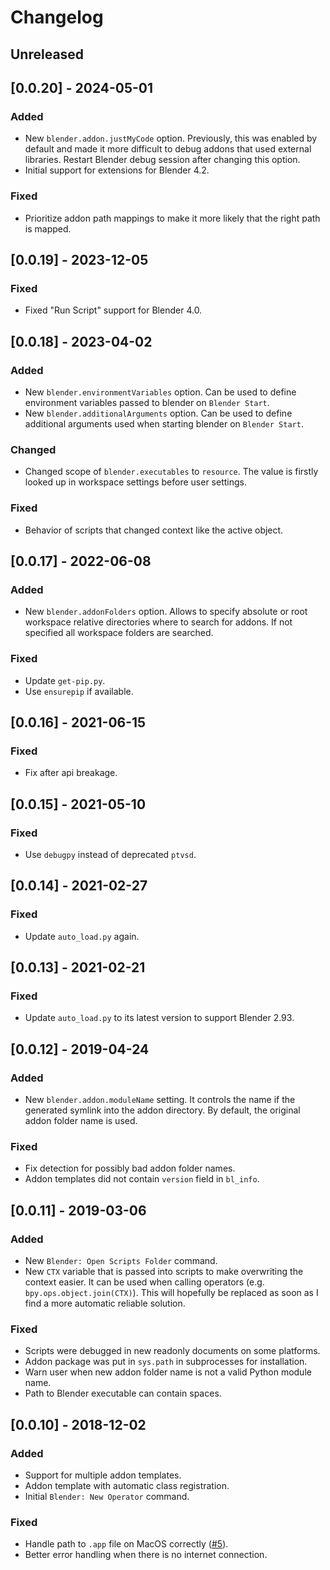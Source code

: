 # Changelog

## Unreleased

## [0.0.20] - 2024-05-01

### Added
- New `blender.addon.justMyCode` option. Previously, this was enabled by default and made it more difficult to debug addons that used external libraries. Restart Blender debug session after changing this option.
- Initial support for extensions for Blender 4.2.

### Fixed
- Prioritize addon path mappings to make it more likely that the right path is mapped.

## [0.0.19] - 2023-12-05

### Fixed
- Fixed "Run Script" support for Blender 4.0.

## [0.0.18] - 2023-04-02

### Added
- New `blender.environmentVariables` option. Can be used to define environment variables passed to
blender on `Blender Start`.
- New `blender.additionalArguments` option. Can be used to define additional arguments used when
starting blender on `Blender Start`.

### Changed
- Changed scope of `blender.executables` to `resource`. The value is firstly looked up in workspace
settings before user settings.

### Fixed
- Behavior of scripts that changed context like the active object.

## [0.0.17] - 2022-06-08

### Added
- New `blender.addonFolders` option. Allows to specify absolute or root workspace relative
directories where to search for addons. If not specified all workspace folders are searched.

### Fixed
- Update `get-pip.py`.
- Use `ensurepip` if available.

## [0.0.16] - 2021-06-15

### Fixed
- Fix after api breakage.

## [0.0.15] - 2021-05-10

### Fixed
- Use `debugpy` instead of deprecated `ptvsd`.

## [0.0.14] - 2021-02-27

### Fixed
- Update `auto_load.py` again.

## [0.0.13] - 2021-02-21

### Fixed
- Update `auto_load.py` to its latest version to support Blender 2.93.

## [0.0.12] - 2019-04-24

### Added
- New `blender.addon.moduleName` setting. It controls the name if the generated symlink into the addon directory. By default, the original addon folder name is used.

### Fixed
- Fix detection for possibly bad addon folder names.
- Addon templates did not contain `version` field in `bl_info`.

## [0.0.11] - 2019-03-06

### Added
- New `Blender: Open Scripts Folder` command.
- New `CTX` variable that is passed into scripts to make overwriting the context easier. It can be used when calling operators (e.g. `bpy.ops.object.join(CTX)`). This will hopefully be replaced as soon as I find a more automatic reliable solution.

### Fixed
- Scripts were debugged in new readonly documents on some platforms.
- Addon package was put in `sys.path` in subprocesses for installation.
- Warn user when new addon folder name is not a valid Python module name.
- Path to Blender executable can contain spaces.

## [0.0.10] - 2018-12-02

### Added
- Support for multiple addon templates.
- Addon template with automatic class registration.
- Initial `Blender: New Operator` command.

### Fixed
- Handle path to `.app` file on MacOS correctly ([#5](https://github.com/JacquesLucke/blender_vscode/issues/5)).
- Better error handling when there is no internet connection.
